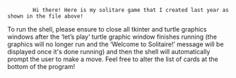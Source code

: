             Hi there! Here is my solitare game that I created last year as shown in the file above!


To run the shell, please ensure to close all tkinter and turtle graphics windows after the ‘let’s play’ turtle graphic 
window finishes running (the graphics will no longer run and the ‘Welcome to Solitaire!’ message will be displayed
once it's done running) and then the shell will automatically prompt the user to make a move. Feel free to alter the list of cards at the bottom of the program!
